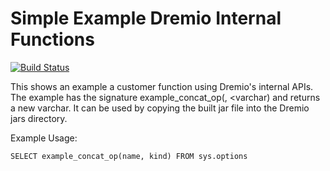 # Simple Example Dremio Internal Functions

[![Build Status](https://travis-ci.org/dremio-hub/dremio-internal-function-example.svg?branch=master)](https://travis-ci.org/dremio-hub/dremio-internal-function-example)

This shows an example a customer function using Dremio's internal APIs. The example has the signature example_concat_op(<varchar>, <varchar) and returns a new varchar. It can be used by copying the built jar file into the Dremio jars directory.

Example Usage:
```
SELECT example_concat_op(name, kind) FROM sys.options 
```
